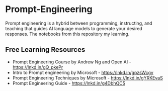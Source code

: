 # Prompt-Engineering


Prompt engineering is a hybrid between programming, instructing, and teaching that guides AI language models to generate your desired responses.
The notebooks from this repository my learning.


Free Learning Resources
---

- Prompt Engineering Course by Andrew Ng and Open AI - https://lnkd.in/gQ_pkePr
- Intro to Prompt engineering by Microsoft - https://lnkd.in/gpzsWcgy
- Prompt Engineering Techniques by Microsoft - https://lnkd.in/gYRKEvaS
- Prompt Engineering Guide - https://lnkd.in/g4DbhQC5
